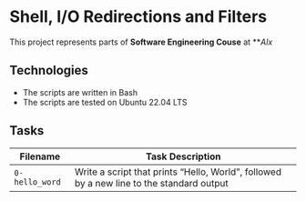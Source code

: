# Shell, I/O Redirections and Filters

This project represents parts of **Software Engineering Couse** at ***Alx*

## Technologies 
* The scripts are written in Bash
* The scripts are tested on Ubuntu 22.04 LTS

## Tasks
|Filename | Task Description|
|---------|-----------------|
|`0-hello_word` | Write a script that prints “Hello, World”, followed by a new line to the standard output |
